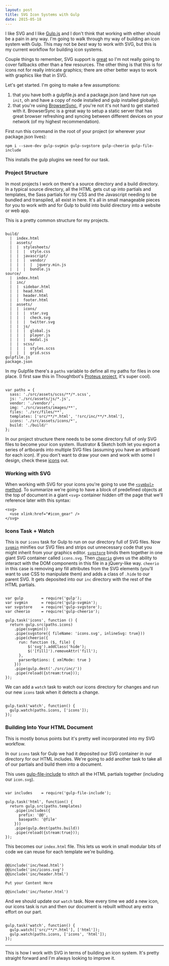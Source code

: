 ```yaml
---
layout: post
title: SVG Icon Systems with Gulp
date: 2015-05-18
---
```


I like SVG and I like [Gulp.js](http://gulpjs.com/) and I don't think that working with either should be a pain in any way. I'm going to walk through my way of building an icon system with Gulp. This may not be _best_ way to work with SVG, but this is my current workflow for building icon systems.

Couple things to remember, SVG support is [great](http://caniuse.com/#feat=svg) so I'm not really going to cover fallbacks other than a few resources. The other thing is that this is for icons not for really intricate graphics; there are other better ways to work with graphics like that in SVG.

Let's get started. I'm going to make a few assumptions:

1. that you have both a gulpfile.js and a package.json (and have run `npm init`, oh and have a copy of node installed and gulp installed globally).
2. that you're using [BrowserSync](http://www.browsersync.io/docs/gulp/), if you're not it's not hard to get started with it. BrowserSync is a great way to setup a static server that has great browser refreshing and syncing between different devices on your network (of my highest recommendation).

First run this command in the root of your project (or wherever your package.json lives):

```
npm i --save-dev gulp-svgmin gulp-svgstore gulp-cheerio gulp-file-include
```

This installs the gulp plugins we need for our task.

### Project Structure
In most projects I work on there's a source directory and a build directory. In a typical source directory, all the HTML gets cut up into partials and templates, the Sass partials for my CSS and the Javascript needing to be bundled and transpiled, all exist in here. It's all in small manageable pieces for you to work with and for Gulp to build into build directory into a website or web app.

This is a pretty common structure for my projects.

<pre><code>
build/
  |  index.html
  |  assets/
  |  |  stylesheets/
  |  |  |  style.css
  |  |  javascript/
  |  |  |  vendor/
  |  |  |  |  jquery.min.js
  |  |  |  bundle.js
source/
  |  index.html
  |  inc/
  |  |  sidebar.html
  |  |  head.html
  |  |  header.html
  |  |  footer.html
  |  assets/
  |  |  icons/
  |  |  |  star.svg
  |  |  |  check.svg
  |  |  |  twitter.svg
  |  |  js/
  |  |  |  global.js
  |  |  |  player.js
  |  |  |  modal.js
  |  |  scss/
  |  |  |  styles.scss
  |  |  |  grid.scss
gulpfile.js
package.json
</code></pre>

In my Gulpfile there's a `paths` variable to define all my paths for files in one place. (I first saw this in Thoughtbot's [Proteus project](https://github.com/thoughtbot/proteus-gulp), it's super cool).

<pre><code class="language-javascript">
var paths = {
  sass: './src/assets/scss/**/*.scss',
  js: './src/assets/js/*.js',
  vendor: './vendor/',
  img: './src/assets/images/**',
  files: './src/files/**',
  templates: ['src/**/*.html', '!src/inc/**/*.html'],
  icons: './src/assets/icons/*',
  build: './build/'
};
</code></pre>

In our project structure there needs to be some directory full of only SVG files to become your icon system. Illustrator & Sketch both let you export a series of artboards into multiple SVG files (assuming you have an artboard for each icon). If you don't want to draw your own and work with some I design, check these [icons](http://charlespeters.net/justafewicons/) out.

### Working with SVG

When working with SVG for your icons you're going to use the [`<symbol>` method](https://css-tricks.com/svg-symbol-good-choice-icons/). To summarize we're going to have a block of predefined objects at the top of document in a giant `<svg>` container hidden off the page that we'll reference later with this syntax:

```markup
<svg>
  <use xlink:href="#icon_gear" />
</svg>
```

### Icons Task + Watch

This is our `icons` task for Gulp to run on our directory full of SVG files. Now [`svgmin`](https://github.com/ben-eb/gulp-svgmin) minifies our SVG files and strips out unnecessary code that you might inherit from your graphics editor. [`svgstore`](https://github.com/w0rm/gulp-svgstore) binds them together in one giant SVG container called `icons.svg`. Then [`cheerio`](https://github.com/KenPowers/gulp-cheerio) gives us the ability to interact with the DOM components in this file in a jQuery-like way. `cheerio` in this case is removing any fill attributes from the SVG elements (you'll want to use CSS to manipulate them) and adds a class of `.hide` to our parent SVG. It gets deposited into our `inc` directory with the rest of the HTML partials.

<pre><code class="language-javascript">
var gulp        = require('gulp');
var svgmin      = require('gulp-svgmin');
var svgstore    = require('gulp-svgstore');
var cheerio     = require('gulp-cheerio');

gulp.task('icons', function () {
  return gulp.src(paths.icons)
    .pipe(svgmin())
    .pipe(svgstore({ fileName: 'icons.svg', inlineSvg: true}))
    .pipe(cheerio({
      run: function ($, file) {
          $('svg').addClass('hide');
          $('[fill]').removeAttr('fill');
      },
      parserOptions: { xmlMode: true }
    }))
    .pipe(gulp.dest('./src/inc/'))
    .pipe(reload({stream:true}));
});
</code></pre>

We can add a `watch` task to watch our icons directory for changes and run our new `icons` task when it detects a change.

<pre><code class="language-javascript">
gulp.task('watch', function() {
  gulp.watch(paths.icons, ['icons']);
});
</code></pre>

### Building Into Your HTML Document

This is mostly bonus points but it's pretty well incorporated into my SVG workflow.

In our `icons` task for Gulp we had it deposited our SVG container in our directory for our HTML includes. We're going to add another task to take all of our partials and build them into a document.

This uses [gulp-file-include](https://github.com/coderhaoxin/gulp-file-include) to stitch all the HTML partials together (including our `icon.svg`).

<pre><code class="language-javascript">
var includes    = require('gulp-file-include');

gulp.task('html', function() {
  return gulp.src(paths.templates)
    .pipe(includes({
      prefix: '@@',
      basepath: '@file'
    }))
    .pipe(gulp.dest(paths.build))
    .pipe(reload({stream:true}));
});
</code></pre>

This becomes our `index.html` file. This lets us work in small modular bits of code we can reuse for each template we're building.

<pre><code class="language-markup">
@@include('inc/head.html')
@@include('inc/icons.svg')
@@include('inc/header.html')

Put your Content Here

@@include('inc/footer.html')
</code></pre>

And we should update our `watch` task. Now every time we add a new icon, our icons task is run and then our document is rebuilt without any extra effort on our part.

<pre><code class="language-javascript">
gulp.task('watch', function() {
  gulp.watch(['src/**/*.html'], ['html']);
  gulp.watch(paths.icons, ['icons', 'html']);
});
</code></pre>

---

This is how I work with SVG in terms of building an icon system. It's pretty straight forward and I'm always looking to improve it.
